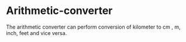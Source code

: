 # Arithmetic-converter
The arithmetic converter can perform conversion of kilometer to cm , m, inch, feet and vice versa.
